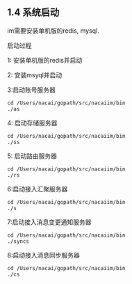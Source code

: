 ## 1.4 系统启动

im需要安装单机版的redis, mysql.

启动过程

1: 安装单机版的redis并启动

2: 安装msyql并启动

3:启动账号服务器

```
cd /Users/nacai/gopath/src/nacaiim/bin
./as
```

4: 启动存储服务器

```
cd /Users/nacai/gopath/src/nacaiim/bin
./ss
```

5: 启动路由服务器

```
cd /Users/nacai/gopath/src/nacaiim/bin
./rs
```

6:启动接入汇聚服务器

```
cd /Users/nacai/gopath/src/nacaiim/bin
./s
```

7:启动接入消息变更通知服务器

```
cd /Users/nacai/gopath/src/nacaiim/bin
./syncs
```

8:启动接入消息同步服务器

```
cd /Users/nacai/gopath/src/nacaiim/bin
./cs
```



